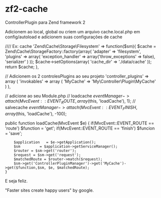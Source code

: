 zf2-cache
=========

ControllerPlugin para Zend framework 2 

Adicionem ao local, global ou criem um arquivo cache.local.php em config/autoload e adicionem suas configurações de cache

//// Ex: cache
			'Zend\Cache\Storage\Filesystem' => function($sm){
				$cache = Zend\Cache\StorageFactory::factory(array(
					'adapter' => 'filesystem',
					'plugins' => array(
						'exception_handler' => array('throw_exceptions' => false),
						'serializer'
					)
				));
				$cache->setOptions(array(
					'cache_dir' => './data/cache'
				));
				return $cache;
			},
			
// Adicionem os 2 controlesPlugins ao seu projeto
'controller_plugins' => array (
			'invokables' => array (
						'MyCache'  => 'My\Controller\Plugin\MyCache'
						)
	),
	
// adicione ao seu Module.php
		// loadcache
		$eventManager->attach(MvcEvent::EVENT_ROUTE, array($this, 'loadCache'), 1);
		// salvecache
		$eventManager->attach(MvcEvent::EVENT_FINISH, array($this, 'loadCache'), -100);
    
  public function loadCache(MvcEvent $e)
	{
		if(MvcEvent::EVENT_ROUTE == 'route')
			$function = 'get';
		if(MvcEvent::EVENT_ROUTE == 'finish')
			$funcion = 'save';
			
		$application   = $e->getApplication();
		$sm			= $application->getServiceManager();
		$router = $sm->get('router');
		$request = $sm->get('request');
		$matchedRoute = $router->match($request);
		$sm->get('ControllerPluginManager')->get('MyCache')->get($function,$sm, $e, $matchedRoute);
	}
	
E seja feliz.

"Faster sites create happy users"
by google.

